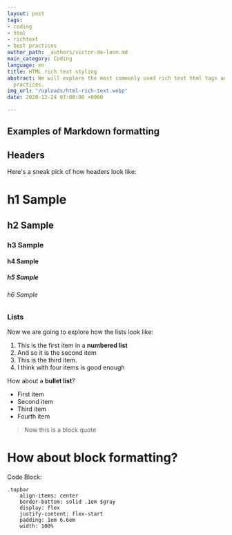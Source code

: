 ```yaml
---
layout: post
tags:
- coding
- html
- richtext
- best practices
author_path: _authors/victor-de-leon.md
main_category: Coding
language: en
title: HTML rich text styling
abstract: We will explore the most commonly used rich text html tags and best styling
  practices.
img_url: "/uploads/html-rich-text.webp"
date: 2020-12-24 07:00:00 +0000

---
```

## Examples of Markdown formatting

## Headers

Here's a sneak pick of how headers look like:

# h1 Sample

## h2 Sample

### h3 Sample

#### h4 Sample

##### h5 Sample

###### h6 Sample

### Lists

Now we are going to explore how the lists look like:

1. This is the first item in a **numbered list**
2. And so it is the second item
3. This is the third item.
4. I think with four items is good enough

How about a **bullet list**?

* First item
* Second item
* Third item
* Fourth item

> Now this is a block quote

# How about block formatting?

Code Block:

    .topbar
        align-items: center
        border-bottom: solid .1em $gray
        display: flex
        justify-content: flex-start
        padding: 1em 6.6em
        width: 100%